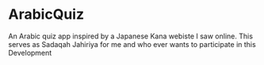# ArabicQuiz
An Arabic quiz app inspired by a Japanese Kana webiste I saw online. This serves as Sadaqah Jahiriya for me and who ever wants to participate in this Development
